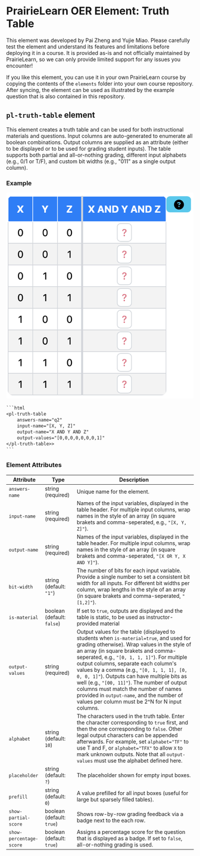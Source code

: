 # PrairieLearn OER Element: Truth Table

This element was developed by Pai Zheng and Yujie Miao. Please carefully test the element and understand its features and limitations before deploying it in a course. It is provided as-is and not officially maintained by PrairieLearn, so we can only provide limited support for any issues you encounter!

If you like this element, you can use it in your own PrairieLearn course by copying the contents of the `elements` folder into your own course repository. After syncing, the element can be used as illustrated by the example question that is also contained in this repository.


## `pl-truth-table` element

This element creates a truth table and can be used for both instructional materials and questions. Input columns are auto-generated to enumerate all boolean combinations. Output columns are supplied as an attribute (either to be displayed or to be used for grading student inputs). The table supports both partial and all-or-nothing grading, different input alphabets (e.g., 0/1 or T/F), and custom bit widths (e.g., "011" as a single output column).

### Example

![truth_table](example.png)

    ```html
    <pl-truth-table
        answers-name="q2"
        input-name="[X, Y, Z]"
        output-name="X AND Y AND Z"
        output-values="[0,0,0,0,0,0,0,1]"
    </pl-truth-table>>
    ```

### Element Attributes

| Attribute | Type | Description |
|-----------|------|-------------|
| `answers-name` | string (required) | Unique name for the element. |
| `input-name` | string (required) | Names of the input variables, displayed in the table header. For multiple input columns, wrap names in the style of an array (in square brakets and comma-seperated, e.g., `"[X, Y, Z]"`). |
| `output-name` | string (required) | Names of the input variables, displayed in the table header. For multiple input columns, wrap names in the style of an array (in square brakets and comma-seperated, `"[X OR Y, X AND Y]"`). |
| `bit-width` | string (default: `"1"`) | The number of bits for each input variable. Provide a single number to set a consistent bit width for all inputs. For different bit widths per column, wrap lengths in the style of an array (in square brakets and comma-seperated, `"[1,2]"`). |
| `is-material` | boolean (default: `false`) | If set to `true`, outputs are displayed and the table is static, to be used as instructor-provided material |
| `output-values` | string (required) | Output values for the table (displayed to students when `is-material=true`, and used for grading otherwise). Wrap values in the style of an array (in square brakets and comma-seperated, e.g., `"[0, 1, 1, 1]"`). For multiple output columns, separate each column's values by a comma (e.g., `"[0, 1, 1, 1], [0, 0, 0, 1]"`). Outputs can have multiple bits as well (e.g., `"[00, 11]"`). The number of output columns must match the number of names provided in `output-name`, and the number of values per column must be 2^N for N input columns. |
| `alphabet` | string (default: `10`) | The characters used in the truth table. Enter the character corresponding to `true` first, and then the one corresponding to `false`. Other legal output characters can be appended afterwards. For example, set `alphabet="TF"` to use T and F, or `alphabet="TFX"` to allow `X` to mark unknown outputs. Note that all `output-values` must use the alphabet defined here. |
| `placeholder` | string (default: `?`) | The placeholder shown for empty input boxes. |
| `prefill` | string (default: `0`) | A value prefilled for all input boxes (useful for large but sparsely filled tables). |
| `show-partial-score` | boolean (default: `true`) | Shows row-by-row grading feedback via a badge next to the each row. |
| `show-percentage-score` | boolean (default: `true`) | Assigns a percentage score for the question that is displayed as a badge. If set to `false`, all-or-nothing grading is used. |

